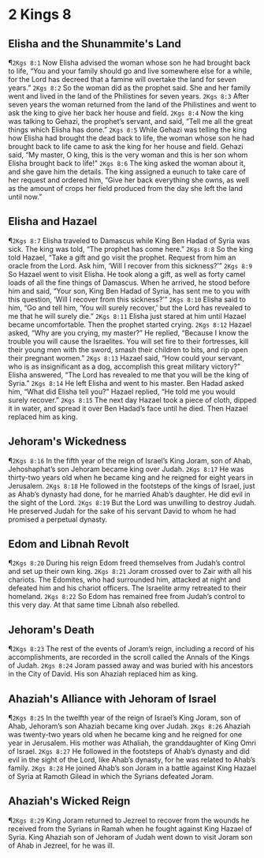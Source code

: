 # 2 Kings 8

## Elisha and the Shunammite's Land
¶`2Kgs 8:1` Now Elisha advised the woman whose son he had brought back to life, “You and your family should go and live somewhere else for a while, for the Lord has decreed that a famine will overtake the land for seven years.”
`2Kgs 8:2` So the woman did as the prophet said. She and her family went and lived in the land of the Philistines for seven years.
`2Kgs 8:3` After seven years the woman returned from the land of the Philistines and went to ask the king to give her back her house and field.
`2Kgs 8:4` Now the king was talking to Gehazi, the prophet’s servant, and said, “Tell me all the great things which Elisha has done.”
`2Kgs 8:5` While Gehazi was telling the king how Elisha had brought the dead back to life, the woman whose son he had brought back to life came to ask the king for her house and field. Gehazi said, “My master, O king, this is the very woman and this is her son whom Elisha brought back to life!”
`2Kgs 8:6` The king asked the woman about it, and she gave him the details. The king assigned a eunuch to take care of her request and ordered him, “Give her back everything she owns, as well as the amount of crops her field produced from the day she left the land until now.”

## Elisha and Hazael
¶`2Kgs 8:7` Elisha traveled to Damascus while King Ben Hadad of Syria was sick. The king was told, “The prophet has come here.”
`2Kgs 8:8` So the king told Hazael, “Take a gift and go visit the prophet. Request from him an oracle from the Lord. Ask him, ‘Will I recover from this sickness?’”
`2Kgs 8:9` So Hazael went to visit Elisha. He took along a gift, as well as forty camel loads of all the fine things of Damascus. When he arrived, he stood before him and said, “Your son, King Ben Hadad of Syria, has sent me to you with this question, ‘Will I recover from this sickness?’”
`2Kgs 8:10` Elisha said to him, “Go and tell him, ‘You will surely recover,’ but the Lord has revealed to me that he will surely die.”
`2Kgs 8:11` Elisha just stared at him until Hazael became uncomfortable. Then the prophet started crying.
`2Kgs 8:12` Hazael asked, “Why are you crying, my master?” He replied, “Because I know the trouble you will cause the Israelites. You will set fire to their fortresses, kill their young men with the sword, smash their children to bits, and rip open their pregnant women.”
`2Kgs 8:13` Hazael said, “How could your servant, who is as insignificant as a dog, accomplish this great military victory?” Elisha answered, “The Lord has revealed to me that you will be the king of Syria.”
`2Kgs 8:14` He left Elisha and went to his master. Ben Hadad asked him, “What did Elisha tell you?” Hazael replied, “He told me you would surely recover.”
`2Kgs 8:15` The next day Hazael took a piece of cloth, dipped it in water, and spread it over Ben Hadad’s face until he died. Then Hazael replaced him as king.

## Jehoram's Wickedness
¶`2Kgs 8:16` In the fifth year of the reign of Israel’s King Joram, son of Ahab, Jehoshaphat’s son Jehoram became king over Judah.
`2Kgs 8:17` He was thirty-two years old when he became king and he reigned for eight years in Jerusalem.
`2Kgs 8:18` He followed in the footsteps of the kings of Israel, just as Ahab’s dynasty had done, for he married Ahab’s daughter. He did evil in the sight of the Lord.
`2Kgs 8:19` But the Lord was unwilling to destroy Judah. He preserved Judah for the sake of his servant David to whom he had promised a perpetual dynasty.

## Edom and Libnah Revolt
¶`2Kgs 8:20` During his reign Edom freed themselves from Judah’s control and set up their own king.
`2Kgs 8:21` Joram crossed over to Zair with all his chariots. The Edomites, who had surrounded him, attacked at night and defeated him and his chariot officers. The Israelite army retreated to their homeland.
`2Kgs 8:22` So Edom has remained free from Judah’s control to this very day. At that same time Libnah also rebelled.

## Jehoram's Death
¶`2Kgs 8:23` The rest of the events of Joram’s reign, including a record of his accomplishments, are recorded in the scroll called the Annals of the Kings of Judah.
`2Kgs 8:24` Joram passed away and was buried with his ancestors in the City of David. His son Ahaziah replaced him as king.

## Ahaziah's Alliance with Jehoram of Israel
¶`2Kgs 8:25` In the twelfth year of the reign of Israel’s King Joram, son of Ahab, Jehoram’s son Ahaziah became king over Judah.
`2Kgs 8:26` Ahaziah was twenty-two years old when he became king and he reigned for one year in Jerusalem. His mother was Athaliah, the granddaughter of King Omri of Israel.
`2Kgs 8:27` He followed in the footsteps of Ahab’s dynasty and did evil in the sight of the Lord, like Ahab’s dynasty, for he was related to Ahab’s family.
`2Kgs 8:28` He joined Ahab’s son Joram in a battle against King Hazael of Syria at Ramoth Gilead in which the Syrians defeated Joram.

## Ahaziah's Wicked Reign
¶`2Kgs 8:29` King Joram returned to Jezreel to recover from the wounds he received from the Syrians in Ramah when he fought against King Hazael of Syria. King Ahaziah son of Jehoram of Judah went down to visit Joram son of Ahab in Jezreel, for he was ill.
